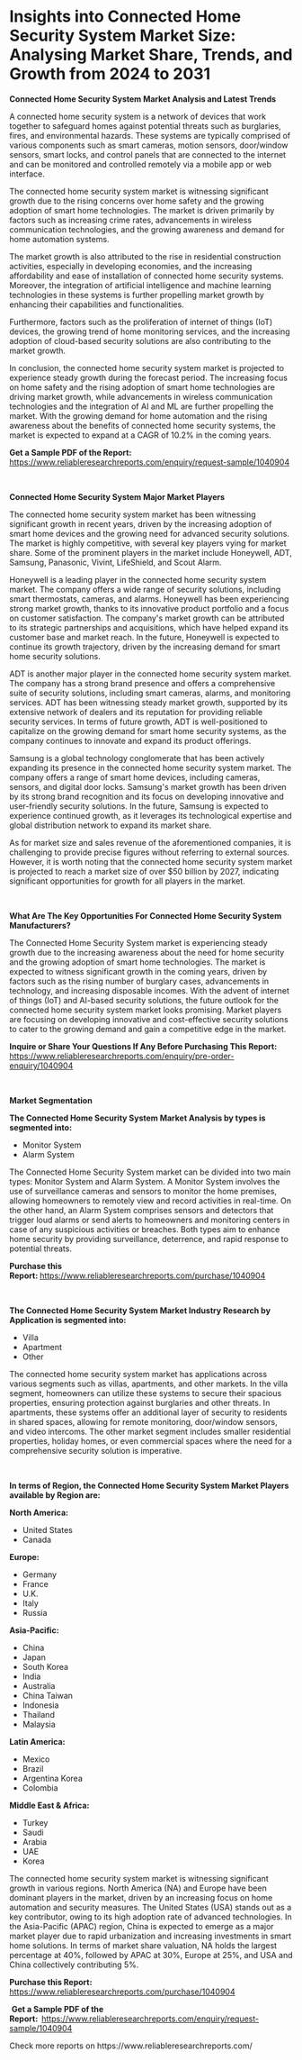<p><h1>Insights into Connected Home Security System Market Size: Analysing Market Share, Trends, and Growth from 2024 to 2031</h1></p><p><strong>Connected Home Security System Market Analysis and Latest Trends</strong></p>
<p><p>A connected home security system is a network of devices that work together to safeguard homes against potential threats such as burglaries, fires, and environmental hazards. These systems are typically comprised of various components such as smart cameras, motion sensors, door/window sensors, smart locks, and control panels that are connected to the internet and can be monitored and controlled remotely via a mobile app or web interface.</p><p>The connected home security system market is witnessing significant growth due to the rising concerns over home safety and the growing adoption of smart home technologies. The market is driven primarily by factors such as increasing crime rates, advancements in wireless communication technologies, and the growing awareness and demand for home automation systems.</p><p>The market growth is also attributed to the rise in residential construction activities, especially in developing economies, and the increasing affordability and ease of installation of connected home security systems. Moreover, the integration of artificial intelligence and machine learning technologies in these systems is further propelling market growth by enhancing their capabilities and functionalities.</p><p>Furthermore, factors such as the proliferation of internet of things (IoT) devices, the growing trend of home monitoring services, and the increasing adoption of cloud-based security solutions are also contributing to the market growth.</p><p>In conclusion, the connected home security system market is projected to experience steady growth during the forecast period. The increasing focus on home safety and the rising adoption of smart home technologies are driving market growth, while advancements in wireless communication technologies and the integration of AI and ML are further propelling the market. With the growing demand for home automation and the rising awareness about the benefits of connected home security systems, the market is expected to expand at a CAGR of 10.2% in the coming years.</p></p>
<p><strong>Get a Sample PDF of the Report:&nbsp;</strong> <a href="https://www.reliableresearchreports.com/enquiry/request-sample/1040904">https://www.reliableresearchreports.com/enquiry/request-sample/1040904</a></p>
<p>&nbsp;</p>
<p><strong>Connected Home Security System Major Market Players</strong></p>
<p><p>The connected home security system market has been witnessing significant growth in recent years, driven by the increasing adoption of smart home devices and the growing need for advanced security solutions. The market is highly competitive, with several key players vying for market share. Some of the prominent players in the market include Honeywell, ADT, Samsung, Panasonic, Vivint, LifeShield, and Scout Alarm.</p><p>Honeywell is a leading player in the connected home security system market. The company offers a wide range of security solutions, including smart thermostats, cameras, and alarms. Honeywell has been experiencing strong market growth, thanks to its innovative product portfolio and a focus on customer satisfaction. The company's market growth can be attributed to its strategic partnerships and acquisitions, which have helped expand its customer base and market reach. In the future, Honeywell is expected to continue its growth trajectory, driven by the increasing demand for smart home security solutions.</p><p>ADT is another major player in the connected home security system market. The company has a strong brand presence and offers a comprehensive suite of security solutions, including smart cameras, alarms, and monitoring services. ADT has been witnessing steady market growth, supported by its extensive network of dealers and its reputation for providing reliable security services. In terms of future growth, ADT is well-positioned to capitalize on the growing demand for smart home security systems, as the company continues to innovate and expand its product offerings.</p><p>Samsung is a global technology conglomerate that has been actively expanding its presence in the connected home security system market. The company offers a range of smart home devices, including cameras, sensors, and digital door locks. Samsung's market growth has been driven by its strong brand recognition and its focus on developing innovative and user-friendly security solutions. In the future, Samsung is expected to experience continued growth, as it leverages its technological expertise and global distribution network to expand its market share.</p><p>As for market size and sales revenue of the aforementioned companies, it is challenging to provide precise figures without referring to external sources. However, it is worth noting that the connected home security system market is projected to reach a market size of over $50 billion by 2027, indicating significant opportunities for growth for all players in the market.</p></p>
<p>&nbsp;</p>
<p><strong>What Are The Key Opportunities For Connected Home Security System Manufacturers?</strong></p>
<p><p>The Connected Home Security System market is experiencing steady growth due to the increasing awareness about the need for home security and the growing adoption of smart home technologies. The market is expected to witness significant growth in the coming years, driven by factors such as the rising number of burglary cases, advancements in technology, and increasing disposable incomes. With the advent of internet of things (IoT) and AI-based security solutions, the future outlook for the connected home security system market looks promising. Market players are focusing on developing innovative and cost-effective security solutions to cater to the growing demand and gain a competitive edge in the market.</p></p>
<p><strong>Inquire or Share Your Questions If Any Before Purchasing This Report:</strong> <a href="https://www.reliableresearchreports.com/enquiry/pre-order-enquiry/1040904">https://www.reliableresearchreports.com/enquiry/pre-order-enquiry/1040904</a></p>
<p>&nbsp;</p>
<p><strong>Market Segmentation</strong></p>
<p><strong>The Connected Home Security System Market Analysis by types is segmented into:</strong></p>
<p><ul><li>Monitor System</li><li>Alarm System</li></ul></p>
<p><p>The Connected Home Security System market can be divided into two main types: Monitor System and Alarm System. A Monitor System involves the use of surveillance cameras and sensors to monitor the home premises, allowing homeowners to remotely view and record activities in real-time. On the other hand, an Alarm System comprises sensors and detectors that trigger loud alarms or send alerts to homeowners and monitoring centers in case of any suspicious activities or breaches. Both types aim to enhance home security by providing surveillance, deterrence, and rapid response to potential threats.</p></p>
<p><strong>Purchase this Report:&nbsp;</strong><a href="https://www.reliableresearchreports.com/purchase/1040904">https://www.reliableresearchreports.com/purchase/1040904</a></p>
<p>&nbsp;</p>
<p><strong>The Connected Home Security System Market Industry Research by Application is segmented into:</strong></p>
<p><ul><li>Villa</li><li>Apartment</li><li>Other</li></ul></p>
<p><p>The connected home security system market has applications across various segments such as villas, apartments, and other markets. In the villa segment, homeowners can utilize these systems to secure their spacious properties, ensuring protection against burglaries and other threats. In apartments, these systems offer an additional layer of security to residents in shared spaces, allowing for remote monitoring, door/window sensors, and video intercoms. The other market segment includes smaller residential properties, holiday homes, or even commercial spaces where the need for a comprehensive security solution is imperative.</p></p>
<p>&nbsp;</p>
<p><strong>In terms of Region, the Connected Home Security System Market Players available by Region are:</strong></p>
<p>
    <p> <strong> North America: </strong>
        <ul>
            <li>United States</li>
            <li>Canada</li>
        </ul>
        </p> 
    <p> <strong> Europe: </strong>
        <ul>
            <li>Germany</li>
            <li>France</li>
            <li>U.K.</li>
            <li>Italy</li>
            <li>Russia</li>
        </ul>
        </p> 
    <p> <strong> Asia-Pacific: </strong>
        <ul>
            <li>China</li>
            <li>Japan</li>
            <li>South Korea</li>
            <li>India</li>
            <li>Australia</li>
            <li>China Taiwan</li>
            <li>Indonesia</li>
            <li>Thailand</li>
            <li>Malaysia</li>
        </ul>
        </p> 
    <p> <strong> Latin America: </strong>
        <ul>
            <li>Mexico</li>
            <li>Brazil</li>
            <li>Argentina Korea</li>
            <li>Colombia</li>
        </ul>
        </p> 
    <p> <strong> Middle East & Africa: </strong>
        <ul>
            <li>Turkey</li>
            <li>Saudi</li>
            <li>Arabia</li>
            <li>UAE</li>
            <li>Korea</li>
        </ul>
    </p>
    </p>
<p><p>The connected home security system market is witnessing significant growth in various regions. North America (NA) and Europe have been dominant players in the market, driven by an increasing focus on home automation and security measures. The United States (USA) stands out as a key contributor, owing to its high adoption rate of advanced technologies. In the Asia-Pacific (APAC) region, China is expected to emerge as a major market player due to rapid urbanization and increasing investments in smart home solutions. In terms of market share valuation, NA holds the largest percentage at 40%, followed by APAC at 30%, Europe at 25%, and USA and China collectively contributing 5%.</p></p>
<p><strong>Purchase this Report: </strong><a href="https://www.reliableresearchreports.com/purchase/1040904">https://www.reliableresearchreports.com/purchase/1040904</a></p>
<p>&nbsp;<strong>Get a Sample PDF of the Report:&nbsp;&nbsp;</strong><a href="https://www.reliableresearchreports.com/enquiry/request-sample/1040904">https://www.reliableresearchreports.com/enquiry/request-sample/1040904</a></p>
<p><strong></strong></p>
<p>Check more reports on https://www.reliableresearchreports.com/</p>